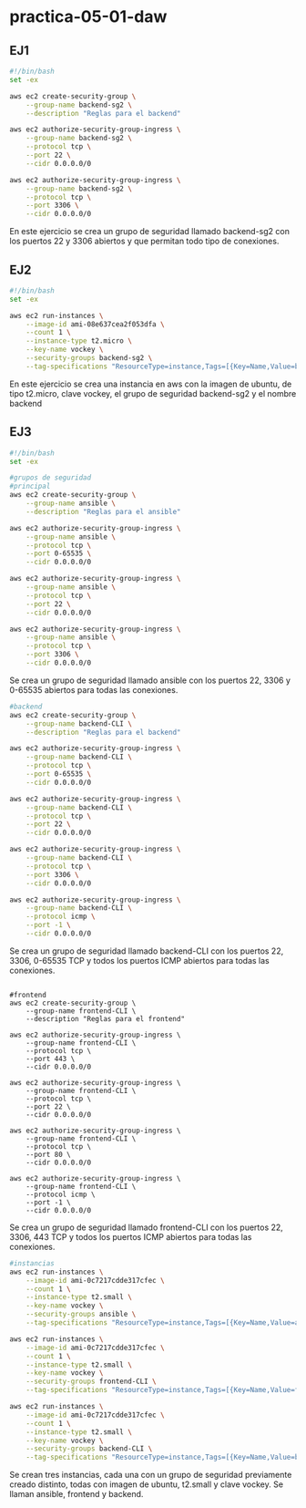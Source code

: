 # practica-05-01-daw

## EJ1
```bash
#!/bin/bash
set -ex

aws ec2 create-security-group \
    --group-name backend-sg2 \
    --description "Reglas para el backend"

aws ec2 authorize-security-group-ingress \
    --group-name backend-sg2 \
    --protocol tcp \
    --port 22 \
    --cidr 0.0.0.0/0

aws ec2 authorize-security-group-ingress \
    --group-name backend-sg2 \
    --protocol tcp \
    --port 3306 \
    --cidr 0.0.0.0/0
```

En este ejercicio se crea un grupo de seguridad llamado backend-sg2 con los puertos 22 y 3306 abiertos y que permitan todo tipo de conexiones.

## EJ2
```bash
#!/bin/bash
set -ex

aws ec2 run-instances \
    --image-id ami-08e637cea2f053dfa \
    --count 1 \
    --instance-type t2.micro \
    --key-name vockey \
    --security-groups backend-sg2 \
    --tag-specifications "ResourceType=instance,Tags=[{Key=Name,Value=backend}]"
```
En este ejercicio se crea una instancia en aws con la imagen de ubuntu, de tipo t2.micro, clave vockey, el grupo de seguridad backend-sg2 y el nombre backend

## EJ3

```bash
#!/bin/bash
set -ex

#grupos de seguridad
#principal
aws ec2 create-security-group \
    --group-name ansible \
    --description "Reglas para el ansible"

aws ec2 authorize-security-group-ingress \
    --group-name ansible \
    --protocol tcp \
    --port 0-65535 \
    --cidr 0.0.0.0/0

aws ec2 authorize-security-group-ingress \
    --group-name ansible \
    --protocol tcp \
    --port 22 \
    --cidr 0.0.0.0/0

aws ec2 authorize-security-group-ingress \
    --group-name ansible \
    --protocol tcp \
    --port 3306 \
    --cidr 0.0.0.0/0
```
 Se crea un grupo de seguridad llamado ansible con los puertos 22, 3306 y 0-65535 abiertos para todas las conexiones.
```bash
#backend
aws ec2 create-security-group \
    --group-name backend-CLI \
    --description "Reglas para el backend"

aws ec2 authorize-security-group-ingress \
    --group-name backend-CLI \
    --protocol tcp \
    --port 0-65535 \
    --cidr 0.0.0.0/0

aws ec2 authorize-security-group-ingress \
    --group-name backend-CLI \
    --protocol tcp \
    --port 22 \
    --cidr 0.0.0.0/0

aws ec2 authorize-security-group-ingress \
    --group-name backend-CLI \
    --protocol tcp \
    --port 3306 \
    --cidr 0.0.0.0/0

aws ec2 authorize-security-group-ingress \
    --group-name backend-CLI \
    --protocol icmp \
    --port -1 \
    --cidr 0.0.0.0/0
```
 Se crea un grupo de seguridad llamado backend-CLI con los puertos 22, 3306, 0-65535 TCP y todos los puertos ICMP abiertos para todas las conexiones.
```

#frontend
aws ec2 create-security-group \
    --group-name frontend-CLI \
    --description "Reglas para el frontend"

aws ec2 authorize-security-group-ingress \
    --group-name frontend-CLI \
    --protocol tcp \
    --port 443 \
    --cidr 0.0.0.0/0

aws ec2 authorize-security-group-ingress \
    --group-name frontend-CLI \
    --protocol tcp \
    --port 22 \
    --cidr 0.0.0.0/0

aws ec2 authorize-security-group-ingress \
    --group-name frontend-CLI \
    --protocol tcp \
    --port 80 \
    --cidr 0.0.0.0/0

aws ec2 authorize-security-group-ingress \
    --group-name frontend-CLI \
    --protocol icmp \
    --port -1 \
    --cidr 0.0.0.0/0
```
 Se crea un grupo de seguridad llamado frontend-CLI con los puertos 22, 3306, 443 TCP y todos los puertos ICMP abiertos para todas las conexiones.
```bash
#instancias
aws ec2 run-instances \
    --image-id ami-0c7217cdde317cfec \
    --count 1 \
    --instance-type t2.small \
    --key-name vockey \
    --security-groups ansible \
    --tag-specifications "ResourceType=instance,Tags=[{Key=Name,Value=ansible}]"

aws ec2 run-instances \
    --image-id ami-0c7217cdde317cfec \
    --count 1 \
    --instance-type t2.small \
    --key-name vockey \
    --security-groups frontend-CLI \
    --tag-specifications "ResourceType=instance,Tags=[{Key=Name,Value=frontend}]"

aws ec2 run-instances \
    --image-id ami-0c7217cdde317cfec \
    --count 1 \
    --instance-type t2.small \
    --key-name vockey \
    --security-groups backend-CLI \
    --tag-specifications "ResourceType=instance,Tags=[{Key=Name,Value=backend}]"
```

Se crean tres instancias, cada una con un grupo de seguridad previamente creado distinto, todas con imagen de ubuntu, t2.small y clave vockey.
Se llaman ansible, frontend y backend.
